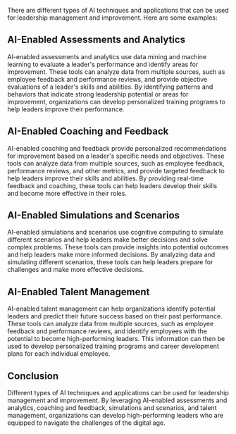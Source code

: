 
There are different types of AI techniques and applications that can be used for leadership management and improvement. Here are some examples:

AI-Enabled Assessments and Analytics
------------------------------------

AI-enabled assessments and analytics use data mining and machine learning to evaluate a leader's performance and identify areas for improvement. These tools can analyze data from multiple sources, such as employee feedback and performance reviews, and provide objective evaluations of a leader's skills and abilities. By identifying patterns and behaviors that indicate strong leadership potential or areas for improvement, organizations can develop personalized training programs to help leaders improve their performance.

AI-Enabled Coaching and Feedback
--------------------------------

AI-enabled coaching and feedback provide personalized recommendations for improvement based on a leader's specific needs and objectives. These tools can analyze data from multiple sources, such as employee feedback, performance reviews, and other metrics, and provide targeted feedback to help leaders improve their skills and abilities. By providing real-time feedback and coaching, these tools can help leaders develop their skills and become more effective in their roles.

AI-Enabled Simulations and Scenarios
------------------------------------

AI-enabled simulations and scenarios use cognitive computing to simulate different scenarios and help leaders make better decisions and solve complex problems. These tools can provide insights into potential outcomes and help leaders make more informed decisions. By analyzing data and simulating different scenarios, these tools can help leaders prepare for challenges and make more effective decisions.

AI-Enabled Talent Management
----------------------------

AI-enabled talent management can help organizations identify potential leaders and predict their future success based on their past performance. These tools can analyze data from multiple sources, such as employee feedback and performance reviews, and identify employees with the potential to become high-performing leaders. This information can then be used to develop personalized training programs and career development plans for each individual employee.

Conclusion
----------

Different types of AI techniques and applications can be used for leadership management and improvement. By leveraging AI-enabled assessments and analytics, coaching and feedback, simulations and scenarios, and talent management, organizations can develop high-performing leaders who are equipped to navigate the challenges of the digital age.
